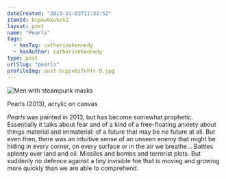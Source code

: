 ```yaml
---
dateCreated: "2013-11-03T11:32:52"
itemId: bcpov6kukck2
layout: post
name: "Pearls"
tags:
  - hasTag: catherinekennedy
  - hasAuthor: catherinekennedy
type: post
urlSlug: "pearls"
profileImg: post-bcpov6zfnhfc-0.jpg
---
```


![Men with steampunk masks](../images/post-bcpov6zfnhfc-0.jpg)
<!--nopreview--><div class="caption"><span>Pearls (2013), acrylic on canvas</span></div><!--/nopreview-->

*Pearls* was painted in 2013, but has become somewhat prophetic. Essentially it talks about fear and of a kind of a free-floating anxiety about things material and immaterial: of a future that may be no future at all. But even then, there was an intuitive sense of an unseen enemy that might be hiding in every corner, on every surface or in the air we breathe… Battles aplenty over land and oil. Missiles and bombs and terrorist plots. But suddenly no defence against a tiny invisible foe that is moving and growing more quickly than we are able to comprehend. 












 




